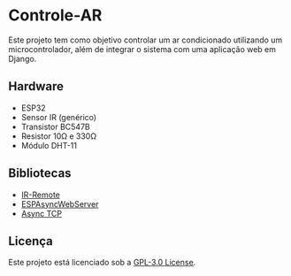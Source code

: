 # Controle-AR

Este projeto tem como objetivo controlar um ar condicionado utilizando um microcontrolador, além de integrar o sistema com uma aplicação web em Django.

## Hardware

- ESP32
- Sensor IR (genérico)
- Transistor BC547B
- Resistor 10Ω e 330Ω
- Módulo DHT-11

## Bibliotecas

- [IR-Remote](https://github.com/Arduino-IRremote/Arduino-IRremote)
- [ESPAsyncWebServer](https://github.com/me-no-dev/ESPAsyncWebServer)
- [Async TCP](https://github.com/me-no-dev/AsyncTCP)

## Licença

Este projeto está licenciado sob a [GPL-3.0 License](/LICENSE).